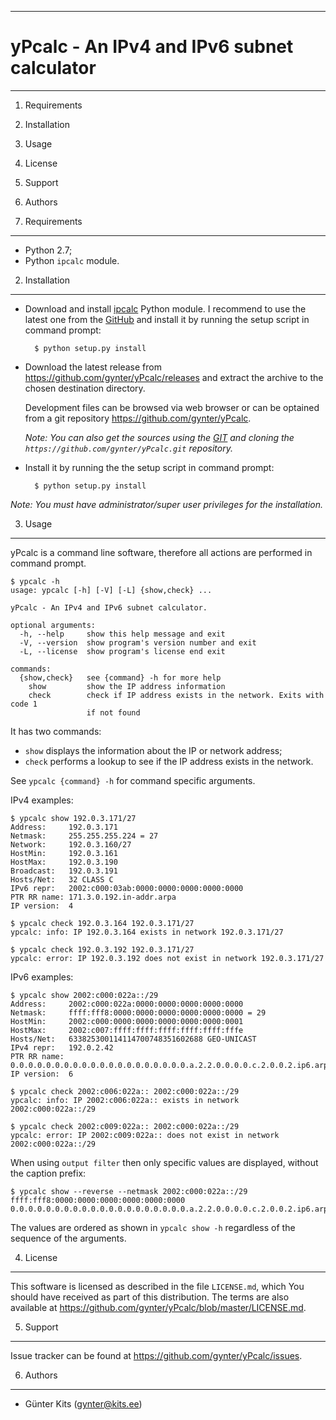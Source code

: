 ------------------------------------------------------------------------
yPcalc - An IPv4 and IPv6 subnet calculator
========================================================================
------------------------------------------------------------------------

1.  Requirements
2.  Installation
3.  Usage
4.  License
5.  Support
6.  Authors

1. Requirements
---------------

- Python 2.7;
- Python `ipcalc` module.

2. Installation
---------------

- Download and install [ipcalc](https://pypi.python.org/pypi/ipcalc/)
Python module. I recommend to use the latest one from the
[GitHub](https://github.com/tehmaze/ipcalc/archive/master.zip) and
install it by running the setup script in command prompt:

        $ python setup.py install

- Download the latest release from 
<https://github.com/gynter/yPcalc/releases>
and extract the archive to the chosen destination directory.

    Development files can be browsed via web browser or can be optained 
    from a git repository <https://github.com/gynter/yPcalc>.

    *Note: You can also get the sources using the 
    [GIT](http://git-scm.com/book/en/Getting-Started-Installing-Git) and 
    cloning the `https://github.com/gynter/yPcalc.git` repository.*

- Install it by running the the setup script in command prompt:

        $ python setup.py install

*Note: You must have administrator/super user privileges
for the installation.*

3. Usage
--------

yPcalc is a command line software, therefore all actions are performed
in command prompt.

    $ ypcalc -h
    usage: ypcalc [-h] [-V] [-L] {show,check} ...

    yPcalc - An IPv4 and IPv6 subnet calculator.

    optional arguments:
      -h, --help     show this help message and exit
      -V, --version  show program's version number and exit
      -L, --license  show program's license end exit

    commands:
      {show,check}   see {command} -h for more help
        show         show the IP address information
        check        check if IP address exists in the network. Exits with code 1
                     if not found

It has two commands:

- `show` displays the information about the IP or network address;
- `check` performs a lookup to see if the IP address exists in the network.

See `ypcalc {command} -h` for command specific arguments.

IPv4 examples:
    
    $ ypcalc show 192.0.3.171/27
    Address:     192.0.3.171
    Netmask:     255.255.255.224 = 27
    Network:     192.0.3.160/27
    HostMin:     192.0.3.161
    HostMax:     192.0.3.190
    Broadcast:   192.0.3.191
    Hosts/Net:   32 CLASS C
    IPv6 repr:   2002:c000:03ab:0000:0000:0000:0000:0000
    PTR RR name: 171.3.0.192.in-addr.arpa
    IP version:  4

    $ ypcalc check 192.0.3.164 192.0.3.171/27
    ypcalc: info: IP 192.0.3.164 exists in network 192.0.3.171/27

    $ ypcalc check 192.0.3.192 192.0.3.171/27
    ypcalc: error: IP 192.0.3.192 does not exist in network 192.0.3.171/27


IPv6 examples:

    $ ypcalc show 2002:c000:022a::/29
    Address:     2002:c000:022a:0000:0000:0000:0000:0000
    Netmask:     ffff:fff8:0000:0000:0000:0000:0000:0000 = 29
    HostMin:     2002:c000:0000:0000:0000:0000:0000:0001
    HostMax:     2002:c007:ffff:ffff:ffff:ffff:ffff:fffe
    Hosts/Net:   633825300114114700748351602688 GEO-UNICAST
    IPv4 repr:   192.0.2.42
    PTR RR name: 0.0.0.0.0.0.0.0.0.0.0.0.0.0.0.0.0.0.0.0.a.2.2.0.0.0.0.c.2.0.0.2.ip6.arpa
    IP version:  6

    $ ypcalc check 2002:c006:022a:: 2002:c000:022a::/29
    ypcalc: info: IP 2002:c006:022a:: exists in network 2002:c000:022a::/29

    $ ypcalc check 2002:c009:022a:: 2002:c000:022a::/29
    ypcalc: error: IP 2002:c009:022a:: does not exist in network 2002:c000:022a::/29

When using `output filter` then only specific values are displayed,
without the caption prefix:

    $ ypcalc show --reverse --netmask 2002:c000:022a::/29
    ffff:fff8:0000:0000:0000:0000:0000:0000
    0.0.0.0.0.0.0.0.0.0.0.0.0.0.0.0.0.0.0.0.a.2.2.0.0.0.0.c.2.0.0.2.ip6.arpa

The values are ordered as shown in `ypcalc show -h` regardless of the
sequence of the arguments.

4. License
----------

This software is licensed as described in the file `LICENSE.md`, which 
You should have received as part of this distribution. The terms are 
also available at 
<https://github.com/gynter/yPcalc/blob/master/LICENSE.md>.

5. Support
----------

Issue tracker can be found at 
<https://github.com/gynter/yPcalc/issues>.

6. Authors
----------

- Günter Kits (gynter@kits.ee)
